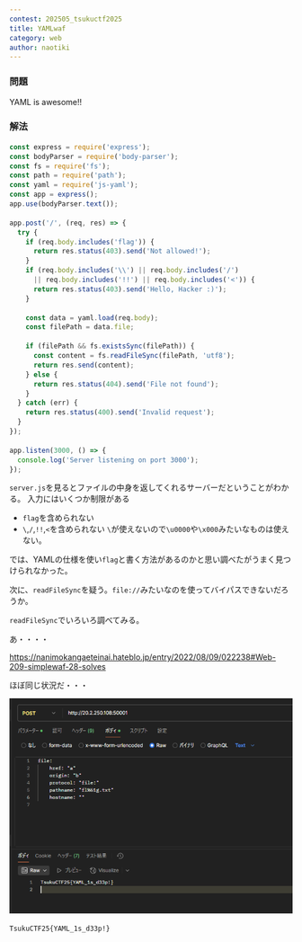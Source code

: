 ```yaml
---
contest: 202505_tsukuctf2025
title: YAMLwaf
category: web
author: naotiki
---
```


### 問題
YAML is awesome!!

### 解法

```js title=server.js {"1":11-17} {"2":19-24}
const express = require('express');
const bodyParser = require('body-parser');
const fs = require('fs');
const path = require('path');
const yaml = require('js-yaml');
const app = express();
app.use(bodyParser.text());

app.post('/', (req, res) => {
  try {
    if (req.body.includes('flag')) {
      return res.status(403).send('Not allowed!');
    }
    if (req.body.includes('\\') || req.body.includes('/')
      || req.body.includes('!!') || req.body.includes('<')) {
      return res.status(403).send('Hello, Hacker :)');
    }

    const data = yaml.load(req.body);
    const filePath = data.file;

    if (filePath && fs.existsSync(filePath)) {
      const content = fs.readFileSync(filePath, 'utf8');
      return res.send(content);
    } else {
      return res.status(404).send('File not found');
    }
  } catch (err) {
    return res.status(400).send('Invalid request');
  }
});

app.listen(3000, () => {
  console.log('Server listening on port 3000');
});
```

`server.js`を見るとファイルの中身を返してくれるサーバーだということがわかる。
入力にはいくつか制限がある
- `flag`を含められない
- `\`,`/`,`!!`,`<`を含められない
`\`が使えないので`\u0000`や`\x000`みたいなものは使えない。

では、YAMLの仕様を使い`flag`と書く方法があるのかと思い調べたがうまく見つけられなかった。

次に、`readFileSync`を疑う。`file://`みたいなのを使ってバイパスできないだろうか。

`readFileSync`でいろいろ調べてみる。

あ・・・・

https://nanimokangaeteinai.hateblo.jp/entry/2022/08/09/022238#Web-209-simplewaf-28-solves

ほぼ同じ状況だ・・・

![alt text](./images/YAMLwaf.png)

`TsukuCTF25{YAML_1s_d33p!}`